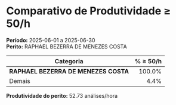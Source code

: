 # Comparativo de Produtividade ≥ 50/h

**Período:** 2025-06-01 a 2025-06-30  
**Perito:** RAPHAEL BEZERRA DE MENEZES COSTA

| Categoria   | % ≥ 50/h |
|-------------|-------------------:|
| **RAPHAEL BEZERRA DE MENEZES COSTA** | 100.0%        |
| Demais      | 4.4%  |

**Produtividade do perito:** 52.73 análises/hora
